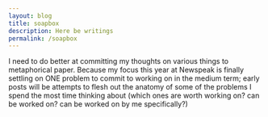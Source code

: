 ```yaml
---
layout: blog
title: soapbox
description: Here be writings
permalink: /soapbox
---
```


I need to do better at committing my thoughts on various things to metaphorical paper. Because my focus this year at Newspeak is finally settling on ONE problem to commit to working on in the medium term; early posts will be attempts to flesh out the anatomy of some of the problems I spend the most time thinking about (which ones are worth working on? can be worked on? can be worked on by me specifically?)
